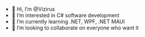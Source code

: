 - 👋 Hi, I’m @Vizirus
- 👀 I’m interested in C# software development
- 🌱 I’m currently learning .NET, WPF, .NET MAUI
- 💞️ I’m looking to collaborate on everyone who want it

<!---
Vizirus/Vizirus is a ✨ special ✨ repository because its `README.md` (this file) appears on your GitHub profile.
You can click the Preview link to take a look at your changes.
--->
